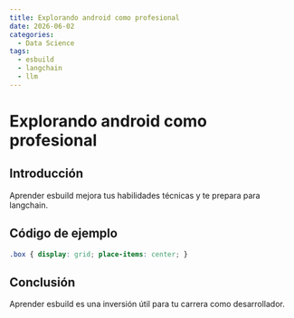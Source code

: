 ```yaml
---
title: Explorando android como profesional
date: 2026-06-02
categories:
  - Data Science
tags:
  - esbuild
  - langchain
  - llm
---
```


# Explorando android como profesional

## Introducción

Aprender esbuild mejora tus habilidades técnicas y te prepara para langchain.

## Código de ejemplo

```css
.box { display: grid; place-items: center; }
```

## Conclusión

Aprender esbuild es una inversión útil para tu carrera como desarrollador.